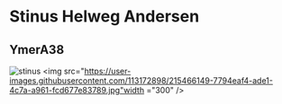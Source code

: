 # Stinus Helweg Andersen
## YmerA38
![stinus](https://user-images.githubusercontent.com/113172898/215466149-7794eaf4-ade1-4c7a-a961-fcd677e83789.jpg)
<img src="https://user-images.githubusercontent.com/113172898/215466149-7794eaf4-ade1-4c7a-a961-fcd677e83789.jpg"width ="300" />
